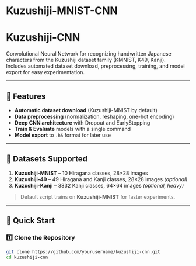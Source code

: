 # Kuzushiji-MNIST-CNN
# Kuzushiji-CNN

Convolutional Neural Network for recognizing handwritten Japanese characters from the Kuzushiji dataset family (KMNIST, K49, Kanji).  
Includes automated dataset download, preprocessing, training, and model export for easy experimentation.

---

## 📌 Features
- **Automatic dataset download** (Kuzushiji-MNIST by default)
- **Data preprocessing** (normalization, reshaping, one-hot encoding)
- **Deep CNN architecture** with Dropout and EarlyStopping
- **Train & Evaluate** models with a single command
- **Model export** to `.h5` format for later use

---

## 📂 Datasets Supported
1. **Kuzushiji-MNIST** – 10 Hiragana classes, 28×28 images  
2. **Kuzushiji-49** – 49 Hiragana and Kanji classes, 28×28 images *(optional)*  
3. **Kuzushiji-Kanji** – 3832 Kanji classes, 64×64 images *(optional, heavy)*  

> Default script trains on **Kuzushiji-MNIST** for faster experiments.

---

## 🚀 Quick Start

### 1️⃣ Clone the Repository
```bash
git clone https://github.com/yourusername/kuzushiji-cnn.git
cd kuzushiji-cnn
